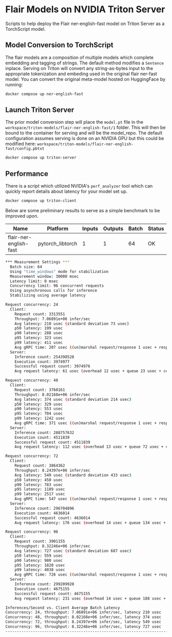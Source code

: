 # Flair Models on NVIDIA Triton Server

Scripts to help deploy the Flair ner-english-fast model on Triton Server as a TorchScript model.

## Model Conversion to TorchScript

The flair models are a composition of multiple models which complete embedding and tagging of strings. The default method modifies a `Sentence` inplace. Serving on Triton will convert any string-as-bytes input to the appropriate tokenization and embeding used in the original flair ner-fast model. You can convert the original meta-model hosted on HuggingFace by running:

```sh
docker compose up ner-english-fast
```

## Launch Triton Server

The prior model conversion step will place the `model.pt` file in the `workspace/triton-models/flair-ner-english-fast/1` folder. This will then be bound to the container for serving and will be the model_repo. The default configuration assumes serving is done on an NVIDIA GPU but this could be modified here: `workspace/triton-models/flair-ner-english-fast/config.pbtxt`

```sh
docker compose up triton-server
```

## Performance

There is a script which utilized NVIDIA's `perf_analyzer` tool which can quickly report details about latency for your model set up.

```sh
docker compose up triton-client
```

Below are some preliminary results to serve as a simple benchmark to be improved upon.

| Name                   | Platform         | Inputs | Outputs | Batch | Status |
| ---------------------- | ---------------- | ------ | ------- | ----- | ------ |
| flair-ner-english-fast | pytorch_libtorch | 1      | 1       | 64    | OK     |

```sh
*** Measurement Settings ***
  Batch size: 64
  Using "time_windows" mode for stabilization
  Measurement window: 30000 msec
  Latency limit: 0 msec
  Concurrency limit: 96 concurrent requests
  Using asynchronous calls for inference
  Stabilizing using average latency

Request concurrency: 24
  Client:
    Request count: 3313551
    Throughput: 7.06891e+06 infer/sec
    Avg latency: 210 usec (standard deviation 73 usec)
    p50 latency: 199 usec
    p90 latency: 288 usec
    p95 latency: 323 usec
    p99 latency: 411 usec
    Avg gRPC time: 207 usec ((un)marshal request/response 1 usec + response wait 206 usec)
  Server:
    Inference count: 254398528
    Execution count: 3974977
    Successful request count: 3974976
    Avg request latency: 61 usec (overhead 12 usec + queue 23 usec + compute input 18 usec + compute infer 8 usec + compute output 0 usec)

Request concurrency: 48
  Client:
    Request count: 3760161
    Throughput: 8.02168e+06 infer/sec
    Avg latency: 374 usec (standard deviation 214 usec)
    p50 latency: 329 usec
    p90 latency: 553 usec
    p95 latency: 704 usec
    p99 latency: 1242 usec
    Avg gRPC time: 371 usec ((un)marshal request/response 1 usec + response wait 370 usec)
  Server:
    Inference count: 288757632
    Execution count: 4511839
    Successful request count: 4511839
    Avg request latency: 112 usec (overhead 13 usec + queue 72 usec + compute input 18 usec + compute infer 8 usec + compute output 0 usec)

Request concurrency: 72
  Client:
    Request count: 3864362
    Throughput: 8.24397e+06 infer/sec
    Avg latency: 549 usec (standard deviation 433 usec)
    p50 latency: 450 usec
    p90 latency: 783 usec
    p95 latency: 1189 usec
    p99 latency: 2517 usec
    Avg gRPC time: 547 usec ((un)marshal request/response 1 usec + response wait 546 usec)
  Server:
    Inference count: 296704896
    Execution count: 4636014
    Successful request count: 4636014
    Avg request latency: 176 usec (overhead 14 usec + queue 134 usec + compute input 19 usec + compute infer 8 usec + compute output 0 usec)

Request concurrency: 96
  Client:
    Request count: 3901155
    Throughput: 8.32246e+06 infer/sec
    Avg latency: 727 usec (standard deviation 687 usec)
    p50 latency: 559 usec
    p90 latency: 980 usec
    p95 latency: 1820 usec
    p99 latency: 4038 usec
    Avg gRPC time: 726 usec ((un)marshal request/response 1 usec + response wait 725 usec)
  Server:
    Inference count: 299209920
    Execution count: 4675155
    Successful request count: 4675155
    Avg request latency: 231 usec (overhead 14 usec + queue 188 usec + compute input 20 usec + compute infer 8 usec + compute output 0 usec)

Inferences/Second vs. Client Average Batch Latency
Concurrency: 24, throughput: 7.06891e+06 infer/sec, latency 210 usec
Concurrency: 48, throughput: 8.02168e+06 infer/sec, latency 374 usec
Concurrency: 72, throughput: 8.24397e+06 infer/sec, latency 549 usec
Concurrency: 96, throughput: 8.32246e+06 infer/sec, latency 727 usec
---------------------------------------------------------------------------------------
```
